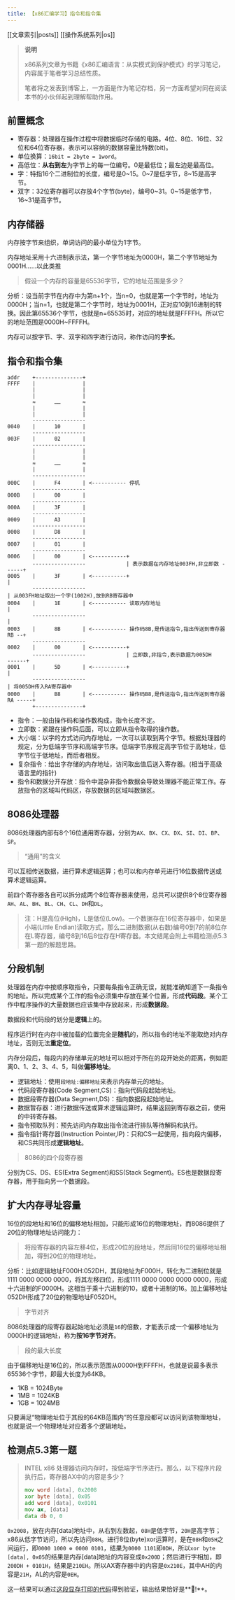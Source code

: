 ```yaml
---
title: 【x86汇编学习】指令和指令集
---
```

[[文章索引|posts]] [[操作系统系列|os]]

> **说明**
>
> x86系列文章为书籍《x86汇编语言：从实模式到保护模式》的学习笔记，内容属于笔者学习总结性质。
>
> 笔者将之发表到博客上，一方面是作为笔记存档，另一方面希望对同在阅读本书的小伙伴起到理解帮助作用。

## 前置概念
* 寄存器：处理器在操作过程中将数据临时存储的电路。4位、8位、16位、32位和64位寄存器，表示可以容纳的数据容量比特数(bit)。
* 单位换算：`16bit = 2byte = 1word`。
* 高低位：**从右到左**为字节上的每一位编号。0是最低位；最左边是最高位。
* 字：特指16个二进制位的长度，编号是0~15。0~7是低字节，8~15是高字节。
* 双字：32位寄存器可以存放4个字节(byte)，编号0~31。0~15是低字节，16~31是高字节。

## 内存储器
内存按字节来组织，单词访问的最小单位为1字节。

内存地址采用十六进制表示法，第一个字节地址为0000H，第二个字节地址为0001H……以此类推

> 假设一个内存的容量是65536字节，它的地址范围是多少？

分析：设当前字节在内存中为第n+1个，当n=0，也就是第一个字节时，地址为0000H；当n=1，也就是第二个字节时，地址为0001H，正对应10到16进制的转换。因此第65536个字节，也就是n=65535时，对应的地址就是FFFFH。所以它的地址范围是0000H~FFFFH。

内存可以按字节、字、双字和四字进行访问，称作访问的**字长**。

## 指令和指令集
```                       
addr    +---------------+                                         
FFFF    |               |                                           
        |               |                                           
        |               |                                           
        ≈      ……       ≈                                           
        |               |                                           
        |               |                                             
        -----------------                                           
0040    |      10       |                                           
        -----------------                                           
003F    |      02       |                                           
        -----------------                        
        |               |                                           
        |               | 
        ≈      ……       ≈                                           
        |               |                                           
        -----------------                                           
000C    |      F4       | <----------- 停机                                            
        -----------------                     
000B    |      00       |                                           
        -----------------                                           
000A    |      3F       |                                           
        -----------------                                           
0009    |      A3       |                                           
        -----------------                                           
0008    |      D8       |                                           
        -----------------                                           
0007    |      01       |                                           
        -----------------                                          
0006    |      00       | <-----------+                                           
        -----------------             | 表示数据在内存地址003FH,非立即数 ------+                            
0005    |      3F       | <-----------+                                    |
        -----------------                                                  | 从003FH地址取出一个字(1002H),放到RB寄存器中
0004    |      1E       | <----------- 读取内存地址                          |                       
        -----------------                                                  |
0003    |      8B       | <----------- 操作码8B,是传送指令,指出传送到寄存器RB --+                                        
        -----------------
0002    |      00       | <-----------+                                          
        -----------------             | 立即数,非指令,表示数据为005DH      ------+
0001    |      5D       | <-----------+                                       |
        -----------------                                                     | 将005DH传入RA寄存器中
0000    |      B8       | <----------- 操作码B8,是传送指令,指出传送到寄存器RA -----+                                          
        +---------------+
```

* 指令：一般由操作码和操作数构成，指令长度不定。
* 立即数：紧跟在操作码后面，可以立即从指令取得的操作数。
* 大小端：以字的方式访问内存地址，一次可以读取到两个字节。根据处理器的规定，分为低端字节序和高端字节序。低端字节序规定高字节位于高地址，低字节位于低地址，而后者相反。
* 复杂指令：给出字存储的内存地址，访问取出值后送入寄存器。(相当于高级语言里的指针)
* 指令和数据分开存放：指令中混杂非指令数据会导致处理器不能正常工作。存放指令的区域叫代码区，存放数据的区域叫数据区。

## 8086处理器
8086处理器内部有8个16位通用寄存器，分别为`AX`、`BX`、`CX`、`DX`、`SI`、`DI`、`BP`、`SP`。
> “通用”的含义

可以互相传送数据，进行算术逻辑运算；也可以和内存单元进行16位数据传送或算术逻辑运算。

前四个寄存器各自可以拆分成两个8位寄存器来使用，总共可以提供8个8位寄存器`AH`、`AL`、`BH`、`BL`、`CH`、`CL`、`DH`和`DL`。

> 注：H是高位(High)，L是低位(Low)。一个数据存在16位寄存器中，如果是小端(Little Endian)读取方式，那么二进制数据(从右数)编号0到7的前8位存在L寄存器，编号8到16后8位存在H寄存器。本文结尾会附上书籍检测点5.3第一题的解题思路。

## 分段机制
处理器在内存中按顺序取指令，只要每条指令正确无误，就能准确知道下一条指令的地址。所以完成某个工作的指令必须集中存放在某个位置，形成**代码段**。某个工作中程序操作的大量数据也应该集中存放起来，形成**数据段**。

数据段和代码段的划分是**逻辑**上的。

程序运行时在内存中被加载的位置完全是**随机**的，所以指令的地址不能取绝对内存地址，否则无法**重定位**。

内存分段后，每段内的存储单元的地址可以相对于所在的段开始处的距离，例如距离0、1、2、3、4、5，叫做**偏移地址**。

* 逻辑地址：使用`段地址:偏移地址`来表示内存单元的地址。
* 代码段寄存器(Code Segment,CS)：指向代码段起始地址。
* 数据段寄存器(Data Segment,DS)：指向数据段起始地址。
* 数据暂存器：进行数据传送或算术逻辑运算时，结果返回到寄存器之前，使用的中转寄存器。
* 指令预取队列：预先访问内存取出指令流进行排队等待解码和执行。
* 指令指针寄存器(Instruction Pointer,IP)：只和CS一起使用，指向段内偏移，和CS共同形成**逻辑地址**。

> 8086的四个段寄存器

分别为CS、DS、ES(Extra Segment)和SS(Stack Segment)。ES也是数据段寄存器，用于指向另一个数据段。

## 扩大内存寻址容量
16位的段地址和16位的偏移地址相加，只能形成16位的物理地址，而8086提供了20位的物理地址访问能力：

> 将段寄存器的内容左移4位，形成20位的段地址，然后同16位的偏移地址相加，得到20位的物理地址。

分析：比如逻辑地址F000H:052DH，其段地址为F000H，转化为二进制位就是1111 0000 0000 0000，将其左移四位，形成1111 0000 0000 0000 0000，形成十六进制的F0000H。这相当于乘十六进制的10，或者十进制的16。加上偏移地址052DH形成了20位的物理地址F052DH。

> 字节对齐

8086处理器的段寄存器起始地址必须是`16`的倍数，才能表示成一个偏移地址为0000H的逻辑地址，称为**按16字节对齐**。

> 段的最大长度

由于偏移地址是16位的，所以表示范围从0000H到FFFFH，也就是说最多表示65536个字节，即最大长度为64KB。

* 1KB = 1024Byte
* 1MB = 1024KB
* 1GB = 1024MB

只要满足“物理地址位于其段的64KB范围内”的任意段都可以访问到该物理地址，也就是说一个物理地址对应着多个逻辑地址。

## 检测点5.3第一题
> INTEL x86 处理器访问内存时，按低端字节序进行。那么，以下程序片段执行后，寄存器AX中的内容是多少？
> ```asm
> mov word [data], 0x2008
> xor byte [data], 0x05
> add word [data], 0x0101
> mov ax, [data]
> data db 0, 0
> ```

`0x2008`，放在内存[data]地址中，从右到左数起，`08H`是低字节，`20H`是高字节；x86从低字节访问，所以先访问`08H`。进行8位(byte)xor运算时，是在`08H`和`05H`之间运行，即`0000 1000 ⊕ 0000 0101`，结果为`0000 1101`即`0DH`，所以`xor byte [data], 0x05`的结果是内存[data]地址的内容变成`0x200D`；然后进行字相加，即`200DH + 0101H`，结果是`210EH`。所以AX寄存器中的内容是`0x210E`，其中AH的内容是`21H`，AL的内容是`0EH`。

这一结果可以通过[这段显存打印的代码](https://github.com/yuchanns/x86-asm/blob/master/little-endian.asm)得到验证，输出结果恰好是**🎵!**。
